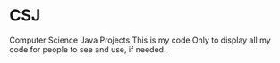 # CSJ
Computer Science Java Projects
This is my code Only to display all my code for people to see and use, if needed.


